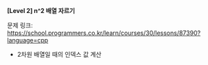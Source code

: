 **[Level 2] n^2 배열 자르기**

문제 링크: https://school.programmers.co.kr/learn/courses/30/lessons/87390?language=cpp

* 2차원 배열일 때의 인덱스 값 계산
